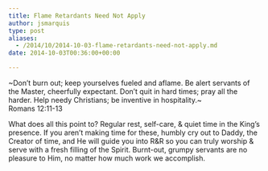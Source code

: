 ```yaml
---
title: Flame Retardants Need Not Apply
author: jsmarquis
type: post
aliases:
  - /2014/10/2014-10-03-flame-retardants-need-not-apply.md
date: 2014-10-03T00:36:00+00:00

---
```

~Don’t burn out; keep yourselves fueled and aflame. Be alert servants of the Master, cheerfully expectant. Don’t quit in hard times; pray all the harder. Help needy Christians; be inventive in hospitality.~  
Romans 12:11-13

What does all this point to? Regular rest, self-care, & quiet time in the King&#8217;s presence. If you aren&#8217;t making time for these, humbly cry out to Daddy, the Creator of time, and He will guide you into R&R so you can truly worship & serve with a fresh filling of the Spirit. Burnt-out, grumpy servants are no pleasure to Him, no matter how much work we accomplish.